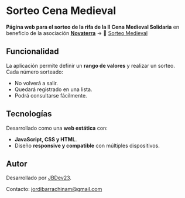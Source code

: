 # Sorteo Cena Medieval

**Página web para el sorteo de la rifa de la II Cena Medieval Solidaria** en beneficio de la asociación **[Novaterra](https://www.novaterra.org.es/)** ->
🔗 [Sorteo Medieval](https://jbdev23.github.io/SorteoMedieval/)  


##  Funcionalidad  
La aplicación permite definir un **rango de valores** y realizar un sorteo.  
 Cada número sorteado:  
- No volverá a salir.  
- Quedará registrado en una lista.  
- Podrá consultarse fácilmente.  

##  Tecnologías  
 Desarrollado como una **web estática** con:  
- **JavaScript, CSS y HTML**.  
- Diseño **responsive y compatible** con múltiples dispositivos.    

## Autor
Desarrollado por [JBDev23](https://github.com/JBDev23).  

Contacto: [jordibarrachinam@gmail.com](mailto:jordibarrachinam@gmail.com)
